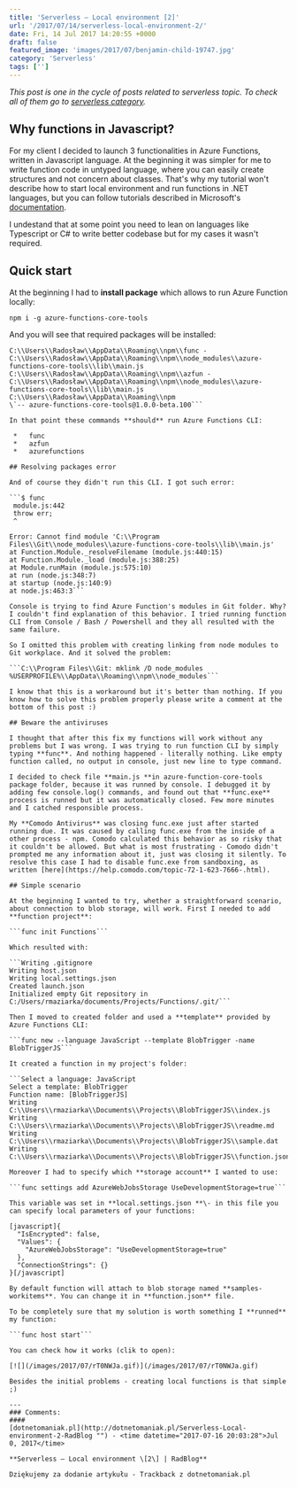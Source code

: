 ```yaml
---
title: 'Serverless – Local environment [2]'
url: '/2017/07/14/serverless-local-environment-2/'
date: Fri, 14 Jul 2017 14:20:55 +0000
draft: false
featured_image: 'images/2017/07/benjamin-child-19747.jpg'
category: 'Serverless'
tags: ['']
---
```


_This post is one in the cycle of posts related to serverless topic. To check all of them go to [serverless category](/category/serverless/)._

## Why functions in Javascript?

For my client I decided to launch 3 functionalities in Azure Functions, written in Javascript language. At the beginning it was simpler for me to write function code in untyped language, where you can easily create structures and not concern about classes. That's why my tutorial won't describe how to start local environment and run functions in .NET languages, but you can follow tutorials described in Microsoft's [documentation](https://docs.microsoft.com/en-us/azure/azure-functions/functions-develop-vs).

I undestand that at some point you need to lean on languages like Typescript or C# to write better codebase but for my cases it wasn't required.

## Quick start

At the beginning I had to **install package** which allows to run Azure Function locally:

```npm i -g azure-functions-core-tools```

And you will see that required packages will be installed:

```C:\\Users\\Radosław\\AppData\\Roaming\\npm\\azurefunctions - C:\\Users\\Radosław\\AppData\\Roaming\\npm\\node_modules\\azure-functions-core-tools\\lib\\main.js
C:\\Users\\Radosław\\AppData\\Roaming\\npm\\func - C:\\Users\\Radosław\\AppData\\Roaming\\npm\\node_modules\\azure-functions-core-tools\\lib\\main.js
C:\\Users\\Radosław\\AppData\\Roaming\\npm\\azfun - C:\\Users\\Radosław\\AppData\\Roaming\\npm\\node_modules\\azure-functions-core-tools\\lib\\main.js
C:\\Users\\Radosław\\AppData\\Roaming\\npm
\`-- azure-functions-core-tools@1.0.0-beta.100```

In that point these commands **should** run Azure Functions CLI:

 *   func
 *   azfun
 *   azurefunctions

## Resolving packages error

And of course they didn't run this CLI. I got such error:

```$ func
 module.js:442
 throw err;
 ^

Error: Cannot find module 'C:\\Program Files\\Git\\node_modules\\azure-functions-core-tools\\lib\\main.js'
at Function.Module._resolveFilename (module.js:440:15)
at Function.Module._load (module.js:388:25)
at Module.runMain (module.js:575:10)
at run (node.js:348:7)
at startup (node.js:140:9)
at node.js:463:3```

Console is trying to find Azure Function's modules in Git folder. Why? I couldn't find explanation of this behavior. I tried running function CLI from Console / Bash / Powershell and they all resulted with the same failure.

So I omitted this problem with creating linking from node modules to Git workplace. And it solved the problem:

```C:\\Program Files\\Git: mklink /D node_modules %USERPROFILE%\\AppData\\Roaming\\npm\\node_modules```

I know that this is a workaround but it's better than nothing. If you know how to solve this problem properly please write a comment at the bottom of this post :)

## Beware the antiviruses

I thought that after this fix my functions will work without any problems but I was wrong. I was trying to run function CLI by simply typing **func**. And nothing happened - literally nothing. Like empty function called, no output in console, just new line to type command.

I decided to check file **main.js **in azure-function-core-tools package folder, because it was runned by console. I debugged it by adding few console.log() commands, and found out that **func.exe** process is runned but it was automatically closed. Few more minutes and I catched responsible process.

My **Comodo Antivirus** was closing func.exe just after started running due. It was caused by calling func.exe from the inside of a other process - npm. Comodo calculated this behavior as so risky that it couldn't be allowed. But what is most frustrating - Comodo didn't prompted me any information about it, just was closing it silently. To resolve this case I had to disable func.exe from sandboxing, as written [here](https://help.comodo.com/topic-72-1-623-7666-.html).

## Simple scenario

At the beginning I wanted to try, whether a straightforward scenario, about connection to blob storage, will work. First I needed to add **function project**:

```func init Functions```

Which resulted with:

```Writing .gitignore
Writing host.json
Writing local.settings.json
Created launch.json
Initialized empty Git repository in C:/Users/rmaziarka/documents/Projects/Functions/.git/```

Then I moved to created folder and used a **template** provided by Azure Functions CLI:

```func new --language JavaScript --template BlobTrigger -name BlobTriggerJS```

It created a function in my project's folder:

```Select a language: JavaScript
Select a template: BlobTrigger
Function name: [BlobTriggerJS] 
Writing C:\\Users\\rmaziarka\\Documents\\Projects\\BlobTriggerJS\\index.js
Writing C:\\Users\\rmaziarka\\Documents\\Projects\\BlobTriggerJS\\readme.md
Writing C:\\Users\\rmaziarka\\Documents\\Projects\\BlobTriggerJS\\sample.dat
Writing C:\\Users\\rmaziarka\\Documents\\Projects\\BlobTriggerJS\\function.json```

Moreover I had to specify which **storage account** I wanted to use:

```func settings add AzureWebJobsStorage UseDevelopmentStorage=true```

This variable was set in **local.settings.json **\- in this file you can specify local parameters of your functions:

[javascript]{
  "IsEncrypted": false,
  "Values": {
    "AzureWebJobsStorage": "UseDevelopmentStorage=true"
  },
  "ConnectionStrings": {}
}[/javascript]

By default function will attach to blob storage named **samples-workitems**. You can change it in **function.json** file.

To be completely sure that my solution is worth something I **runned** my function:

```func host start```

You can check how it works (clik to open):

[![](/images/2017/07/rT0NWJa.gif)](/images/2017/07/rT0NWJa.gif)

Besides the initial problems - creating local functions is that simple ;)

---
### Comments:
#### 
[dotnetomaniak.pl](http://dotnetomaniak.pl/Serverless-Local-environment-2-RadBlog "") - <time datetime="2017-07-16 20:03:28">Jul 0, 2017</time>

**Serverless – Local environment \[2\] | RadBlog**

Dziękujemy za dodanie artykułu - Trackback z dotnetomaniak.pl
